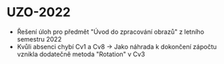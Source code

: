 # UZO-2022

- Řešení úloh pro předmět "Úvod do zpracování obrazů" z letního semestru 2022
- Kvůli absenci chybí Cv1 a Cv8 -> Jako náhrada k dokončení zápočtu vznikla dodatečně metoda "Rotation" v Cv3
